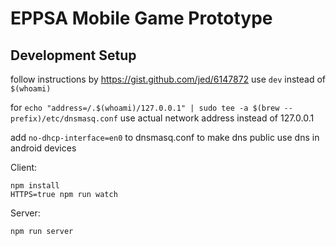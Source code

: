 # EPPSA Mobile Game Prototype

## Development Setup

follow instructions by https://gist.github.com/jed/6147872
use `dev` instead of `$(whoami)`

for
`echo "address=/.$(whoami)/127.0.0.1" | sudo tee -a $(brew --prefix)/etc/dnsmasq.conf`
use actual network address instead of 127.0.0.1

add `no-dhcp-interface=en0` to dnsmasq.conf to make dns public
use dns in android devices

Client:

```
npm install
HTTPS=true npm run watch
```

Server:

```
npm run server
```
